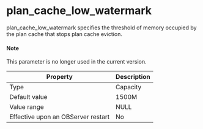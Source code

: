 plan_cache_low_watermark
=============================================

plan_cache_low_watermark specifies the threshold of memory occupied by the plan cache that stops plan cache eviction.

<main id="notice" type='explain'>
    <h4>Note</h4>
    <p>This parameter is no longer used in the current version. </p>
  </main>


| **Property** | **Description** |
|------------------|--------|
| Type | Capacity |
| Default value | 1500M |
| Value range | NULL |
| Effective upon an OBServer restart | No |



